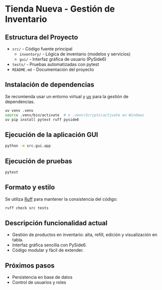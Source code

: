 # Tienda Nueva - Gestión de Inventario

## Estructura del Proyecto

- `src/` - Código fuente principal
  - `inventory/` - Lógica de inventario (modelos y servicios)
  - `gui/` - Interfaz gráfica de usuario (PySide6)
- `tests/` - Pruebas automatizadas con pytest
- `README.md` - Documentación del proyecto

## Instalación de dependencias

Se recomienda usar un entorno virtual y [uv](https://github.com/astral-sh/uv) para la gestión de dependencias.

```bash
uv venv .venv
source .venv/bin/activate  # o .venv\Scripts\activate en Windows
uv pip install pytest ruff pyside6
```

## Ejecución de la aplicación GUI

```bash
python -m src.gui.app
```

## Ejecución de pruebas

```bash
pytest
```

## Formato y estilo

Se utiliza [Ruff](https://github.com/astral-sh/ruff) para mantener la consistencia del código:

```bash
ruff check src tests
```

## Descripción funcionalidad actual

- Gestión de productos en inventario: alta, refill, edición y visualización en tabla.
- Interfaz gráfica sencilla con PySide6.
- Código modular y fácil de extender.

## Próximos pasos

- Persistencia en base de datos
- Control de usuarios y roles 